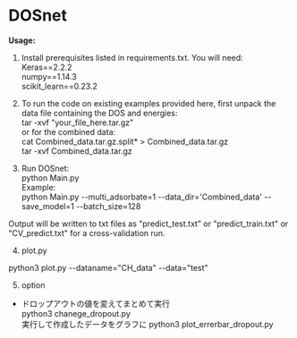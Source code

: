 # DOSnet


**Usage:**

1. Install prerequisites listed in requirements.txt. You will need: \
Keras==2.2.2 \
numpy==1.14.3 \
scikit_learn==0.23.2

2. To run the code on existing examples provided here, first unpack the data file containing the DOS and energies: \
tar -xvf "your_file_here.tar.gz" \
or for the combined data: \
cat Combined_data.tar.gz.split* > Combined_data.tar.gz \
tar -xvf Combined_data.tar.gz

3. Run DOSnet: \
python Main.py \
Example: \
python Main.py --multi_adsorbate=1 --data_dir='Combined_data' --save_model=1 --batch_size=128

Output will be written to txt files as "predict_test.txt" or "predict_train.txt" or "CV_predict.txt" for a cross-validation run.

4. plot.py

python3 plot.py --dataname="CH_data" --data="test"


5. option

- ドロップアウトの値を変えてまとめて実行\
python3 chanege_dropout.py\
実行して作成したデータをグラフに
python3 plot_errerbar_dropout.py


